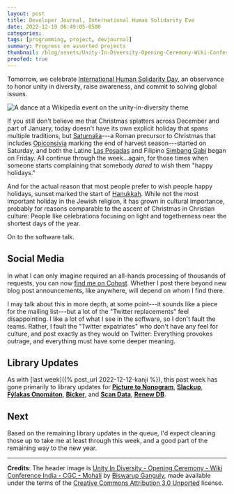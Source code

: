 ```yaml
---
layout: post
title: Developer Journal, International Human Solidarity Eve
date: 2022-12-19 06:49:05-0500
categories:
tags: [programming, project, devjournal]
summary: Progress on assorted projects
thumbnail: /blog/assets/Unity-In-Diversity-Opening-Ceremony-Wiki-Conference-India-CGC-Mohali-2016-08-05-6656.png
proofed: true
---
```


Tomorrow, we celebrate [International Human Solidarity Day](https://en.wikipedia.org/wiki/International_Human_Solidarity_Day), an observance to honor unity in diversity, raise awareness, and commit to solving global issues.

![A dance at a Wikipedia event on the unity-in-diversity theme](/blog/assets/Unity-In-Diversity-Opening-Ceremony-Wiki-Conference-India-CGC-Mohali-2016-08-05-6656.png "Somewhere, there exists a United-Nations-Backing-a-Dance-Dance-Revolution joke in this, but I don't have it...")

If you still don't believe me that Christmas splatters across December and part of January, today doesn't have its own explicit holiday that spans multiple traditions, but [Saturnalia](https://en.wikipedia.org/wiki/Saturnalia)---a Roman precursor to Christmas that includes [Opiconsivia](https://en.wikipedia.org/wiki/Opiconsivia) marking the end of harvest season---started on Saturday, and both the Latine [Las Posadas](https://en.wikipedia.org/wiki/Las_Posadas) and Filipino [Simbang Gabi](https://en.wikipedia.org/wiki/Simbang_Gabi) began on Friday.  All continue through the week...again, for those times when someone starts complaining that somebody *dared* to wish them "happy holidays."

And for the actual reason that most people prefer to wish people happy holidays, sunset marked the start of [Hanukkah](https://en.wikipedia.org/wiki/Hanukkah).  While not the most important holiday in the Jewish religion, it has grown in cultural importance, probably for reasons comparable to the ascent of Christmas in Christian culture:  People like celebrations focusing on light and togetherness near the shortest days of the year.

On to the software talk.

## Social Media

In what I can only imagine required an all-hands processing of thousands of requests, you can now [find me on Cohost](https://cohost.org/jcolag).  Whether I post there beyond new blog post announcements, like anywhere, will depend on whom I find there.

I may talk about this in more depth, at some point---it sounds like a piece for the mailing list---but a lot of the "Twitter replacements" feel disappointing.  I like a lot of what I see in the software, so I don't fault the teams.  Rather, I fault the "Twitter expatriates" who don't have any feel for culture, and post exactly as they would on Twitter:  Everything provokes outrage, and everything must have some deeper meaning.

## Library Updates

As with [last week]({% post_url 2022-12-12-kanji %}), this past week has gone primarily to library updates for [**Picture to Nonogram**](https://github.com/jcolag/picture-nonogram), [**Slackup**](https://github.com/jcolag/slackup), [**Fýlakas Onomáton**](https://github.com/jcolag/fylakas-onomaton), [**Bicker**](https://github.com/jcolag/Bicker), and [**Scan Data**](https://github.com/jcolag/ScanData), [**Renew DB**](https://github.com/jcolag/RenewDB).

## Next

Based on the remaining library updates in the queue, I'd expect cleaning those up to take me at least through this week, and a good part of the remaining way to the new year.

* * *

**Credits**:  The header image is [Unity In Diversity - Opening Ceremony - Wiki Conference India - CGC - Mohali](https://commons.wikimedia.org/wiki/File:Unity_In_Diversity_-_Opening_Ceremony_-_Wiki_Conference_India_-_CGC_-_Mohali_2016-08-05_6656.JPG) by [Biswarup Ganguly](https://commons.wikimedia.org/wiki/User:Gangulybiswarup), made available under the terms of the [Creative Commons Attribution 3.0 Unported](https://creativecommons.org/licenses/by/3.0/deed.en) license.

